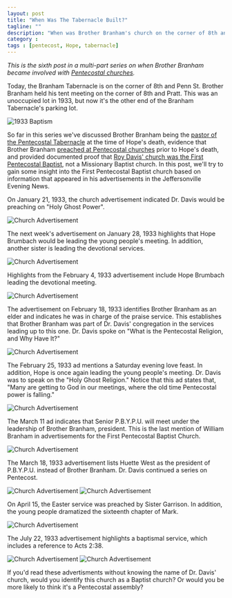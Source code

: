 ```yaml
---
layout: post
title: "When Was The Tabernacle Built?"
tagline: ""
description: "When was Brother Branham's church on the corner of 8th and Penn St built?"
category : 
tags : [pentecost, Hope, tabernacle]
---
```

_This is the sixth post in a multi-part series on when Brother Branham became involved with <a href="/tags.html#pentecost-ref">Pentecostal churches</a>._


Today, the Branham Tabernacle is on the corner of 8th and Penn St.  Brother Branham held his tent meeting on the corner of 8th and Pratt.  This was an unoccupied lot in 1933, but now it's the other end of the Branham Tabernacle's parking lot.

<img src="/assets/ChurchAds/8thAndPratt.jpg" alt="1933 Baptism" class="img img-polaroid clearfix" />


So far in this series we've discussed Brother Branham being the [pastor of the Pentecostal Tabernacle](/2013/06/19/Where-My-Sorrow-Started/) at the time of Hope's death, evidence that Brother Branham [preached at Pentecostal churches](/2013/06/20/Preaching-At-Pentecostal-Churches/) prior to Hope's death, and provided documented proof that [Roy Davis' church was the First Pentecostal Baptist](/2013/06/21/Roy-Davis/), not a Missionary Baptist church.  In this post, we'll try to gain some insight into the First Pentecostal Baptist church based on information that appeared in his advertisements in the Jeffersonville Evening News.

On January 21, 1933, the church advertisement indicated Dr. Davis would be preaching on "Holy Ghost Power".

 <img src="/assets/ChurchAds/19330121Davis.jpg" alt="Church Advertisement" class="img img-polaroid clearfix" />
 
The next week's advertisement on January 28, 1933 highlights that Hope Brumbach would be leading the young people's meeting.  In addition, another sister is leading the devotional services.

<img src="/assets/ChurchAds/19330128Davis.jpg" alt="Church Advertisement" class="img img-polaroid clearfix" />
 
 Highlights from the February 4, 1933 advertisement include Hope Brumbach leading the devotional meeting.

<img src="/assets/ChurchAds/19330204Davis.jpg" alt="Church Advertisement" class="img img-polaroid clearfix" />
  
 The advertisement on February 18, 1933 identifies Brother Branham as an elder and indicates he was in charge of the praise service.  This establishes that Brother Branham was part of Dr. Davis' congregation in the services leading up to this one.  Dr. Davis spoke on "What is the Pentecostal Religion, and Why Have It?"

<img src="/assets/ChurchAds/19330218Davis.jpg" alt="Church Advertisement" class="img img-polaroid clearfix" />
 
 The February 25, 1933 ad mentions a Saturday evening love feast.  In addition, Hope is once again leading the young people's meeting.  Dr. Davis was to speak on the "Holy Ghost Religion."  Notice that this ad states that, "Many are getting to God in our meetings, where the old time Pentecostal power is falling."

<img src="/assets/ChurchAds/19330225Davis.jpg" alt="Church Advertisement" class="img img-polaroid clearfix" />
 
 The March 11 ad indicates that Senior P.B.Y.P.U. will meet under the leadership of Brother Branham, president.  This is the last mention of William Branham in advertisements for the First Pentecostal Baptist Church.  

<img src="/assets/ChurchAds/19330311Davis.jpg" alt="Church Advertisement" class="img img-polaroid clearfix" />

The March 18, 1933 advertisement lists Huette West as the president of P.B.Y.P.U. instead of Brother Branham.  Dr. Davis continued a series on Pentecost.

<img src="/assets/ChurchAds/19330318ADavis.jpg" alt="Church Advertisement" class="img img-polaroid clearfix" />
<img src="/assets/ChurchAds/19330318BDavis.jpg" alt="Church Advertisement" class="img img-polaroid clearfix" />

On April 15, the Easter service was preached by Sister Garrison.  In addition, the young people dramatized the sixteenth chapter of Mark.

<img src="/assets/ChurchAds/19330415Davis.jpg" alt="Church Advertisement" class="img img-polaroid clearfix" />

The July 22, 1933 advertisement highlights a baptismal service, which includes a reference to Acts 2:38.  

<img src="/assets/ChurchAds/19330722ADavis.jpg" alt="Church Advertisement" class="img img-polaroid clearfix" />
<img src="/assets/ChurchAds/19330722BDavis.jpg" alt="Church Advertisement" class="img img-polaroid clearfix" />

If you'd read these advertisments without knowing the name of Dr. Davis' church, would you identify this church as a Baptist church?  Or would you be more likely to think it's a Pentecostal assembly?





  

 

